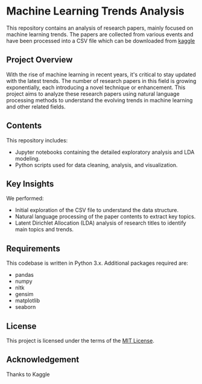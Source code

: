# Machine Learning Trends Analysis

This repository contains an analysis of research papers, mainly focused on machine learning trends. The papers are collected from various events and have been processed into a CSV file which can be downloaded from [kaggle](https://www.kaggle.com/datasets/benhamner/nips-papers?select=papers.csv)

## Project Overview

With the rise of machine learning in recent years, it's critical to stay updated with the latest trends. The number of research papers in this field is growing exponentially, each introducing a novel technique or enhancement. This project aims to analyze these research papers using natural language processing methods to understand the evolving trends in machine learning and other related fields.

## Contents

This repository includes:

- Jupyter notebooks containing the detailed exploratory analysis and LDA modeling.
- Python scripts used for data cleaning, analysis, and visualization.

## Key Insights

We performed:

- Initial exploration of the CSV file to understand the data structure.
- Natural language processing of the paper contents to extract key topics.
- Latent Dirichlet Allocation (LDA) analysis of research titles to identify main topics and trends.

## Requirements

This codebase is written in Python 3.x. Additional packages required are:

- pandas
- numpy
- nltk
- gensim
- matplotlib
- seaborn


## License

This project is licensed under the terms of the [MIT License](/LICENSE).

## Acknowledgement

Thanks to Kaggle
